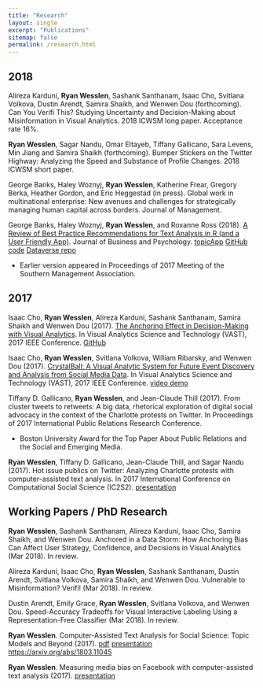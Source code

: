 ```yaml
---
title: "Research"
layout: single
excerpt: "Publications"
sitemap: false
permalink: /research.html
---
```


## 2018

Alireza Karduni, **Ryan Wesslen**, Sashank Santhanam, Isaac Cho, Svitlana Volkova, Dustin Arendt, Samira Shaikh, and Wenwen Dou (forthcoming). Can You Verifi This? Studying Uncertainty and Decision-Making about Misinformation in Visual Analytics. 2018 ICWSM long paper. Acceptance rate 16%.

**Ryan Wesslen**, Sagar Nandu, Omar Eltayeb, Tiffany Gallicano, Sara Levens, Min Jiang and Samira Shaikh (forthcoming). Bumper Stickers on the Twitter Highway: Analyzing the Speed and Substance of Profile Changes. 2018 ICWSM short paper.

George Banks, Haley Woznyj, **Ryan Wesslen**, Katherine Frear, Gregory Berka, Heather Gordon, and Eric Heggestad (in press). Global work in multinational enterprise: New avenues and challenges for strategically managing human capital across borders. Journal of Management.

George Banks, Haley Woznyj, **Ryan Wesslen**, and Roxanne Ross (2018). [A Review of Best Practice Recommendations for Text Analysis in R (and a User Friendly App)](/assets/documents/papers/tmm.pdf). Journal of Business and Psychology. [topicApp](https://github.com/wesslen/topicApp) [GitHub code](https://github.com/wesslen/text-analysis-org-science) [Dataverse repo](https://dataverse.unc.edu/dataset.xhtml?persistentId=doi:10.15139/S3/R4W7ZS)

*   Earlier version appeared in Proceedings of 2017 Meeting of the Southern Management Association.

## 2017

Isaac Cho, **Ryan Wesslen**, Alireza Karduni, Sashank Santhanam, Samira Shaikh and Wenwen Dou (2017). [The Anchoring Effect in Decision-Making with Visual Analytics](/assets/documents/papers/anchorbias.pdf). In Visual Analytics Science and Technology (VAST), 2017 IEEE Conference. [GitHub](https://github.com/wesslen/vast2017-anchoringeffect)

Isaac Cho, **Ryan Wesslen**, Svitlana Volkova, William Ribarsky, and Wenwen Dou (2017). [CrystalBall: A Visual Analytic System for Future Event Discovery and Analysis from Social Media Data](/assets/documents/papers/crystalball.pdf). In Visual Analytics Science and Technology (VAST), 2017 IEEE Conference. [video demo](https://vimeo.com/230830262)

Tiffany D. Gallicano, **Ryan Wesslen**, and Jean-Claude Thill (2017). From cluster tweets to retweets: A big data, rhetorical exploration of digital social advocacy in the context of the Charlotte protests on Twitter. In Proceedings of 2017 International Public Relations Research Conference.

*   Boston University Award for the Top Paper About Public Relations and the Social and Emerging Media.

**Ryan Wesslen**, Tiffany D. Gallicano, Jean-Claude Thill, and Sagar Nandu (2017). Hot issue publics on Twitter: Analyzing Charlotte protests with computer-assisted text analysis. In 2017 International Conference on Computational Social Science (IC2S2). [presentation](/assets/documents/presentations/IC2S2-HotIssue-Charlotte.pdf)

## Working Papers / PhD Research

**Ryan Wesslen**, Sashank Santhanam, Alireza Karduni, Isaac Cho, Samira Shaikh, and Wenwen Dou. Anchored in a Data Storm: How Anchoring Bias Can Affect User Strategy, Confidence, and Decisions in Visual Analytics (Mar 2018). In review.

Alireza Karduni, Isaac Cho, **Ryan Wesslen**, Sashank Santhanam, Dustin Arendt, Svitlana Volkova, Samira Shaikh, and Wenwen Dou. Vulnerable to Misinformation? Verifi! (Mar 2018). In review.

Dustin Arendt, Emily Grace, **Ryan Wesslen**, Svitlana Volkova, and Wenwen Dou. Speed-Accuracy Tradeoffs for Visual Interactive Labeling Using a Representation-Free Classifier (Mar 2018). In review.

**Ryan Wesslen**. Computer-Assisted Text Analysis for Social Science: Topic Models and Beyond (2017). [pdf](/assets/documents/papers/topic-models-beyond.pdf) [presentation](/assets/documents/presentations/qualifying-exam-presentation.pptx) <https://arxiv.org/abs/1803.11045>

**Ryan Wesslen**. Measuring media bias on Facebook with computer-assisted text analysis (2017). [presentation](/assets/documents/presentations/media-bias-presentation.pptx)


